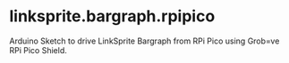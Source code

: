 # linksprite.bargraph.rpipico
Arduino Sketch to drive LinkSprite Bargraph from RPi Pico using Grob=ve RPi Pico Shield.


